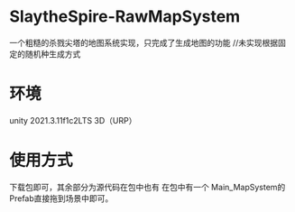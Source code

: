 # SlaytheSpire-RawMapSystem
一个粗糙的杀戮尖塔的地图系统实现，只完成了生成地图的功能
//未实现根据固定的随机种生成方式

# 环境
unity 2021.3.11f1c2LTS
3D（URP）

# 使用方式
下载包即可，其余部分为源代码在包中也有
在包中有一个 Main_MapSystem的Prefab直接拖到场景中即可。

